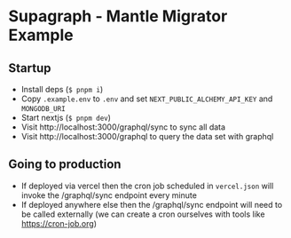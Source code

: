 # Supagraph - Mantle Migrator Example

## Startup

- Install deps (`$ pnpm i`)
- Copy `.example.env` to `.env` and set `NEXT_PUBLIC_ALCHEMY_API_KEY` and `MONGODB_URI` 
- Start nextjs (`$ pnpm dev`)
- Visit http://localhost:3000/graphql/sync to sync all data
- Visit http://localhost:3000/graphql to query the data set with graphql

## Going to production

- If deployed via vercel then the cron job scheduled in `vercel.json` will invoke the /graphql/sync endpoint every minute
- If deployed anywhere else then the /graphql/sync endpoint will need to be called externally (we can create a cron ourselves with tools like https://cron-job.org)

